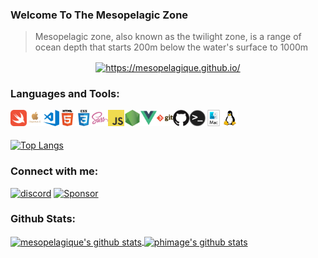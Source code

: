 ### Welcome To The Mesopelagic Zone

> Mesopelagic zone, also known as the twilight zone, is a range of ocean depth that starts 200m below the water's surface to 1000m

<p align="center">
<a href="https://mesopelagique.github.io/">
  <img align="center" src="https://dabuttonfactory.com/button.png?t=Dive+into&f=Open+Sans&ts=18&tc=fff&hp=30&vp=8&c=6&bgt=unicolored&bgc=54a258" alt="https://mesopelagique.github.io/" />
</a>
</p>

### Languages and Tools:
<img align="left" alt="swift" width="26px" src="https://raw.githubusercontent.com/github/explore/80688e429a7d4ef2fca1e82350fe8e3517d3494d/topics/swift/swift.png" />
<img align="left" alt="objective-c" width="26px" src="https://raw.githubusercontent.com/github/explore/80688e429a7d4ef2fca1e82350fe8e3517d3494d/topics/objective-c/objective-c.png" />

<img align="left" alt="Visual Studio Code" width="26px" src="https://raw.githubusercontent.com/github/explore/80688e429a7d4ef2fca1e82350fe8e3517d3494d/topics/visual-studio-code/visual-studio-code.png" />

<img align="left" alt="HTML5" width="26px" src="https://raw.githubusercontent.com/github/explore/80688e429a7d4ef2fca1e82350fe8e3517d3494d/topics/html/html.png" />
<img align="left" alt="CSS3" width="26px" src="https://raw.githubusercontent.com/github/explore/80688e429a7d4ef2fca1e82350fe8e3517d3494d/topics/css/css.png" />
<img align="left" alt="Sass" width="26px" src="https://raw.githubusercontent.com/github/explore/80688e429a7d4ef2fca1e82350fe8e3517d3494d/topics/sass/sass.png" />

<img align="left" alt="JavaScript" width="26px" src="https://raw.githubusercontent.com/github/explore/80688e429a7d4ef2fca1e82350fe8e3517d3494d/topics/javascript/javascript.png" />
<img align="left" alt="Node.js" width="26px" src="https://raw.githubusercontent.com/github/explore/80688e429a7d4ef2fca1e82350fe8e3517d3494d/topics/nodejs/nodejs.png" />
<img align="left" alt="vue" width="26px" src="https://raw.githubusercontent.com/github/explore/80688e429a7d4ef2fca1e82350fe8e3517d3494d/topics/vue/vue.png" />

<img align="left" alt="Git" width="26px" src="https://raw.githubusercontent.com/github/explore/80688e429a7d4ef2fca1e82350fe8e3517d3494d/topics/git/git.png" />
<img align="left" alt="GitHub" width="26px" src="https://raw.githubusercontent.com/github/explore/78df643247d429f6cc873026c0622819ad797942/topics/github/github.png" />
<img align="left" alt="Terminal" width="26px" src="https://raw.githubusercontent.com/github/explore/80688e429a7d4ef2fca1e82350fe8e3517d3494d/topics/terminal/terminal.png" />

<img align="left" alt="macOS" width="26px" src="https://raw.githubusercontent.com/github/explore/80688e429a7d4ef2fca1e82350fe8e3517d3494d/topics/macos/macos.png" />
<img align="left" alt="Linux" width="26px" src="https://raw.githubusercontent.com/github/explore/80688e429a7d4ef2fca1e82350fe8e3517d3494d/topics/linux/linux.png" />

<br/><br/>

[![Top Langs](https://github-readme-stats.vercel.app/api/top-langs/?username=mesopelagique&layout=compact&theme=vue)](https://github.com/mesopelagique?tab=repositories)

### Connect with me:

[![discord][discord-shield]][discord-url] [![Sponsor](https://img.shields.io/badge/Sponsor-%F0%9F%A7%A1-white.svg?style=flat)](https://github.com/sponsors/phimage)

### Github Stats:

<a href="https://github.com/mesopelagique?tab=repositories">
  <img align="center" src="https://github-readme-stats.anuraghazra1.vercel.app/api?username=mesopelagique&show_icons=true&include_all_commits=true&theme=vue" alt="mesopelagique's github stats" />
</a>

<a href="https://github.com/phimage">
  <img align="center" src="https://github-readme-stats.anuraghazra1.vercel.app/api?username=phimage&show_icons=true&include_all_commits=true&theme=vue" alt="phimage's github stats" />
</a>

[discord-shield]: https://img.shields.io/badge/chat-discord-7289DA?logo=discord&style=flat
[discord-url]: https://discord.gg/dVTqZHr
